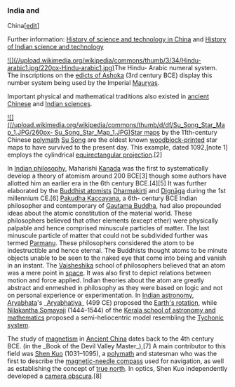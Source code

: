 ### India and
China[[edit](/w/index.php?title=History\_of\_physics&action=edit&section=3 "Edit
section: India and China")]

Further information: [History of science and technology in
China](/wiki/History\_of\_science\_and\_technology\_in\_China "History of science
and technology in China") and [History of Indian science and
technology](/wiki/History\_of\_Indian\_science\_and\_technology "History of Indian
science and technology")

[![](//upload.wikimedia.org/wikipedia/commons/thumb/3/34/Hindu-
arabic1.jpg/220px-Hindu-arabic1.jpg)](/wiki/File:Hindu-arabic1.jpg)The Hindu-
Arabic numeral system. The inscriptions on the [edicts of
Ashoka](/wiki/Edicts\_of\_Ashoka "Edicts of Ashoka") (3rd century BCE) display
this number system being used by the Imperial [Mauryas](/wiki/Maurya\_Empire
"Maurya Empire").

Important physical and mathematical traditions also existed in [ancient
Chinese](/wiki/History\_of\_science\_and\_technology\_in\_China "History of science
and technology in China") and [Indian
sciences](/wiki/History\_of\_Indian\_science\_and\_technology "History of Indian
science and technology").

[![](//upload.wikimedia.org/wikipedia/commons/thumb/d/df/Su\_Song\_Star\_Map\_1.JPG/260px-
Su\_Song\_Star\_Map\_1.JPG)](/wiki/File:Su\_Song\_Star\_Map\_1.JPG)[Star
maps](/wiki/Star\_map "Star map") by the 11th-century Chinese
[polymath](/wiki/Polymath "Polymath") [Su Song](/wiki/Su\_Song "Su Song") are
the oldest known [woodblock-printed](/wiki/Woodblock\_printing "Woodblock
printing") star maps to have survived to the present day. This example, dated
1092,[note 1] employs the cylindrical [equirectangular
projection](/wiki/Equirectangular\_projection "Equirectangular projection").[2]

In [Indian philosophy](/wiki/Indian\_philosophy "Indian philosophy"), Maharishi
[Kanada](/wiki/Kanada\_\(philosopher\) "Kanada \(philosopher\)") was the first
to systematically develop a theory of atomism around 200 BCE[3] though some
authors have allotted him an earlier era in the 6th century BCE.[4][5] It was
further elaborated by the [Buddhist atomists](/wiki/Buddhist\_atomism "Buddhist
atomism") [Dharmakirti](/wiki/Dharmakirti "Dharmakirti") and
[Dignāga](/wiki/Dign%C4%81ga "Dignāga") during the 1st millennium CE.[6]
[Pakudha Kaccayana](/wiki/Pakudha\_Kaccayana "Pakudha Kaccayana"), a 6th-
century BCE Indian philosopher and contemporary of [Gautama
Buddha](/wiki/Gautama\_Buddha "Gautama Buddha"), had also propounded ideas
about the atomic constitution of the material world. These philosophers
believed that other elements (except ether) were physically palpable and hence
comprised minuscule particles of matter. The last minuscule particle of matter
that could not be subdivided further was termed [Parmanu](/wiki/Atom "Atom").
These philosophers considered the atom to be indestructible and hence eternal.
The Buddhists thought atoms to be minute objects unable to be seen to the
naked eye that come into being and vanish in an instant. The
[Vaisheshika](/wiki/Vaisheshika "Vaisheshika") school of philosophers believed
that an atom was a mere point in [space](/wiki/Space "Space"). It was also
first to depict relations between motion and force applied. Indian theories
about the atom are greatly abstract and enmeshed in philosophy as they were
based on logic and not on personal experience or experimentation. In [Indian
astronomy](/wiki/Indian\_astronomy "Indian astronomy"),
[Aryabhata](/wiki/Aryabhata "Aryabhata")'s \_[Aryabhatiya](/wiki/Aryabhatiya
"Aryabhatiya")\_ (499 CE) proposed the [Earth's
rotation](/wiki/Earth%27s\_rotation "Earth's rotation"), while [Nilakantha
Somayaji](/wiki/Nilakantha\_Somayaji "Nilakantha Somayaji") (1444–1544) of the
[Kerala school of astronomy and
mathematics](/wiki/Kerala\_school\_of\_astronomy\_and\_mathematics "Kerala school
of astronomy and mathematics") proposed a semi-heliocentric model resembling
the [Tychonic system](/wiki/Tychonic\_system "Tychonic system").

The study of [magnetism](/wiki/Magnetism "Magnetism") in [Ancient
China](/wiki/History\_of\_China#Ancient\_China "History of China") dates back to
the 4th century BCE. (in the \_Book of the Devil Valley Master\_),[7] A main
contributor to this field was [Shen Kuo](/wiki/Shen\_Kuo "Shen Kuo")
(1031–1095), a [polymath](/wiki/Polymath "Polymath") and statesman who was the
first to describe the [magnetic-needle compass](/wiki/Compass "Compass") used
for navigation, as well as establishing the concept of [true
north](/wiki/True\_north "True north"). In optics, Shen Kuo independently
developed a [camera obscura](/wiki/Camera\_obscura "Camera obscura").[8]
